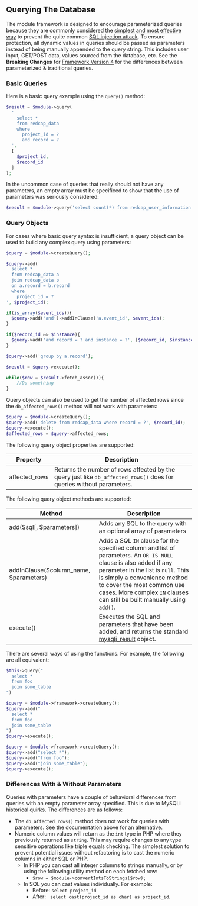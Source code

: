 ## Querying The Database

The module framework is designed to encourage parameterized queries because they are commonly considered the [simplest and most effective way](https://cheatsheetseries.owasp.org/cheatsheets/SQL_Injection_Prevention_Cheat_Sheet.html) to prevent the quite common [SQL injection attack](https://www.owasp.org/index.php/SQL_Injection).  To ensure protection, all dynamic values in queries should be passed as parameters instead of being manually appended to the query string.  This includes user input, GET/POST data, values sourced from the database, etc.  See the **Breaking Changes** for [Framework Version 4](framework/v4.md) for the differences between parameterized & traditional queries. 


### Basic Queries

Here is a basic query example using the `query()` method:
```php
$result = $module->query(
  '
    select *
    from redcap_data
    where
      project_id = ?
      and record = ?
  ',
  [
    $project_id,
    $record_id
  ]
);
```
In the uncommon case of queries that really should not have any parameters, an empty array must be specificed to show that the use of parameters was seriously considered:
```php
$result = $module->query('select count(*) from redcap_user_information', []);
```

### Query Objects
For cases where basic query syntax is insufficient, a query object can be used to build any complex query using parameters:
```php
$query = $module->createQuery();

$query->add('
  select *
  from redcap_data a
  join redcap_data b
  on a.record = b.record
  where
    project_id = ?
', $project_id);

if(is_array($event_ids)){
  $query->add('and')->addInClause('a.event_id', $event_ids);
}

if($record_id && $instance){
  $query->add('and record = ? and instance = ?', [$record_id, $instance]);
}

$query->add('group by a.record');

$result = $query->execute();

while($row = $result->fetch_assoc()){
    //Do something
}
```

Query objects can also be used to get the number of affected rows since the `db_affected_rows()` method will not work with parameters:
```php
$query = $module->createQuery();
$query->add('delete from redcap_data where record = ?', $record_id);
$query->execute();
$affected_rows = $query->affected_rows;
```

The following query object properties are supported:

Property | Description
-- | --
affected_rows | Returns the number of rows affected by the query just like `db_affected_rows()` does for queries without parameters.

The following query object methods are supported:

Method | Description
-- | --
add($sql[, $parameters]) | Adds any SQL to the query with an optional array of parameters
addInClause($column_name, $parameters) | Adds a SQL `IN` clause for the specified column and list of parameters.  An `OR IS NULL` clause is also added if any parameter in the list is `null`.  This is simply a convenience method to cover the most common use cases.  More complex `IN` clauses can still be built manually using `add()`.
execute() | Executes the SQL and parameters that have been added, and returns the standard [mysqli_result](https://www.php.net/manual/en/class.mysqli-result.php) object.

There are several ways of using the functions. For example, the following are all equivalent:
```php
$this->query("
  select *
  from foo
  join some_table
")
```
```php
$query = $module->framework->createQuery();
$query->add("
  select *
  from foo
  join some_table
")
$query->execute();
```
```php
$query = $module->framework->createQuery();
$query->add("select *");
$query->add("from foo");
$query->add("join some_table");
$query->execute();
```

### Differences With & Without Parameters
Queries with parameters have a couple of behavioral differences from queries with an empty parameter array specified.  This is due to MySQLi historical quirks.  The differences are as follows:

- The `db_affected_rows()` method does not work for queries with parameters.  See the documentation above for an alternative.
- Numeric column values will return as the `int` type in PHP where they previously returned as `string`.  This may require changes to any type sensitive operations like triple equals checking.  The simplest solution to prevent potential issues without refactoring is to cast the numeric columns in either SQL or PHP.
    - In PHP you can cast all integer columns to strings manually, or by using the following utility method on each fetched row:
      - `$row = $module->convertIntsToStrings($row);`
    - In SQL you can cast values individually.  For example:
      - Before: `select project_id`
      - After: &nbsp;&nbsp;`select cast(project_id as char) as project_id`.
